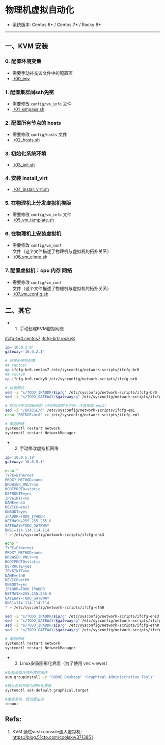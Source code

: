 # 物理机虚拟自动化

- 系统版本: Centos 6* / Centos 7* / Rocky 8*

*****

## 一、KVM 安装

### 0. 配置环境变量
- 需要手动补充该文件中的配置项
- [./00_env](./00_env)

### 1. 配置集群间ssh免密
- 需要修改 `config/vm_info` 文件
- [./01_sshpass.sh](./01_sshpass.sh)

### 2. 配置所有节点的 hosts
- 需要修改 `config/hosts` 文件
- [./02_hosts.sh](./02_hosts.sh)

### 3. 初始化系统环境
- [./03_init.sh](./03_init.sh)

### 4. 安装 install_virt
- [./04_install_virt.sh](./04_install_virt.sh)

### 5. 在物理机上分发虚拟机模版
- 需要修改 `config/vm_info` 文件
- [./05_vm_template.sh](./05_vm_template.sh)

### 6. 在物理机上安装虚拟机
- 需要修改 `config/vm_conf` 文件（这个文件描述了物理机与虚拟机的拓扑关系）
- [./06_vm_clone.sh](./06_vm_clone.sh)

### 7. 配置虚拟机：cpu 内存 网络
- 需要修改 `config/vm_conf` 文件（这个文件描述了物理机与虚拟机的拓扑关系）
- [./07_vm_config.sh](./07_vm_config.sh)

## 二、其它
- 1. 手动创建KVM虚拟网络

[ifcfg-br0.centos7](./config/ifcfg-br0.centos7)
[ifcfg-br0.rocky8](./config/ifcfg-br0.rocky8)

```bash
ip='10.0.2.9'
gateway='10.0.2.1'

# 创建新网桥配置
## centos7
cp ifcfg-br0.centos7 /etc/sysconfig/network-scripts/ifcfg-br0
## rocky8
cp ifcfg-br0.rocky8 /etc/sysconfig/network-scripts/ifcfg-br0

# 设置网桥
sed -i "s/TODO_IPADDR/$ip/g" /etc/sysconfig/network-scripts/ifcfg-br0
sed -i "s/TODO_GATEWAY/$gateway/g" /etc/sysconfig/network-scripts/ifcfg-br0

# 在网卡中添加新网桥（不同机器网卡不同，注意修改 ens3）
sed -i "/BRIDGE/d" /etc/sysconfig/network-scripts/ifcfg-em1
echo 'BRIDGE=br0' >> /etc/sysconfig/network-scripts/ifcfg-em1

# 重启网络
systemctl restart network
systemctl restart NetworkManager
```

- 2. 手动修改虚拟机网络
```bash
ip='10.0.5.19'
gateway='10.0.5.1'

echo "
TYPE=Ethernet
PROXY_METHOD=none
BROWSER_ONLY=no
BOOTPROTO=static
DEFROUTE=yes
IPV6INIT=no
NAME=ens3
DEVICE=ens3
ONBOOT=yes
IPADDR=TODO_IPADDR
NETMASK=255.255.255.0
GATEWAY=TODO_GATEWAY
DNS1=114.114.114.114
" > /etc/sysconfig/network-scripts/ifcfg-ens3

echo "
TYPE=Ethernet
PROXY_METHOD=none
BROWSER_ONLY=no
BOOTPROTO=static
DEFROUTE=yes
IPV6INIT=no
NAME=eth0
DEVICE=eth0
ONBOOT=yes
IPADDR=TODO_IPADDR
NETMASK=255.255.255.0
GATEWAY=TODO_GATEWAY
DNS1=114.114.114.114
" > /etc/sysconfig/network-scripts/ifcfg-eth0

sed -i "s/TODO_IPADDR/$ip/g" /etc/sysconfig/network-scripts/ifcfg-ens3
sed -i "s/TODO_GATEWAY/$gateway/g" /etc/sysconfig/network-scripts/ifcfg-ens3
sed -i "s/TODO_IPADDR/$ip/g" /etc/sysconfig/network-scripts/ifcfg-eth0
sed -i "s/TODO_GATEWAY/$gateway/g" /etc/sysconfig/network-scripts/ifcfg-eth0

# 重启网络
systemctl restart network
systemctl restart NetworkManager
```

- 3. Linux安装图形化界面（为了使用 vnc viewer）
```bash
#安装桌面环境所需的组件
yum groupinstall -y "GNOME Desktop" "Graphical Administration Tools"

#默认启动目标为图形化界面
systemctl set-default graphical.target

#重启系统，使设置生效
reboot
```

## Refs:
1. KVM 通过virsh console连入虚拟机: https://blog.51cto.com/coolsky/3713851
